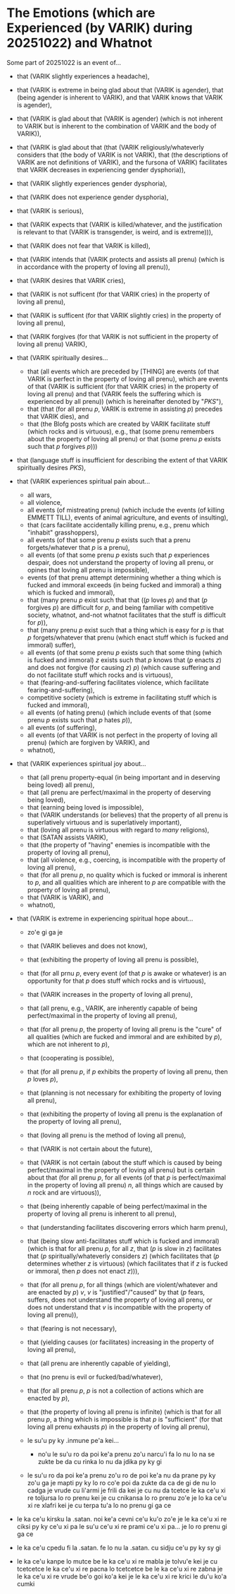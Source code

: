 The Emotions (which are Experienced (by VARIK) during 20251022) and Whatnot
===========================================================================

Some part of 20251022 is an event of...

* that (VARIK slightly experiences a headache),
* that (VARIK is extreme in being glad about that (VARIK is agender), that (being agender is inherent to VARIK), and that VARIK knows that VARIK is agender),
* that (VARIK is glad about that (VARIK is agender) (which is not inherent to VARIK but is inherent to the combination of VARIK and the body of VARIK)),
* that (VARIK is glad about that (that (VARIK religiously/whateverly considers that (the body of VARIK is not VARIK), that (the descriptions of VARIK are not definitions of VARIK), and the fursona of VARIK) facilitates that VARIK decreases in experiencing gender dysphoria)),
* that (VARIK slightly experiences gender dysphoria),
* that (VARIK does not experience gender dysphoria),
* that (VARIK is serious),
* that (VARIK expects that (VARIK is killed/whatever, and the justification is relevant to that (VARIK is transgender, is weird, and is extreme))),
* that (VARIK does not fear that VARIK is killed),
* that (VARIK intends that (VARIK protects and assists all prenu) (which is in accordance with the property of loving all prenu)),
* that (VARIK desires that VARIK cries),
* that (VARIK is not sufficent (for that VARIK cries) in the property of loving all prenu),
* that (VARIK is sufficent (for that VARIK slightly cries) in the property of loving all prenu),
* that (VARIK forgives (for that VARIK is not sufficient in the property of loving all prenu) VARIK),
* that (VARIK spiritually desires...

  * that (all events which are preceded by [THING] are events (of that VARIK is perfect in the property of loving all prenu), which are events of that (VARIK is sufficient (for that VARIK cries) in the property of loving all prenu) and that (VARIK feels the suffering which is experienced by all prenu)) (which is hereinafter denoted by "$PKS$"),
  * that (that (for all prenu $p$, VARIK is extreme in assisting $p$) precedes that VARIK dies), and
  * that (the Blofg posts which are created by VARIK facilitate stuff (which rocks and is virtuous), e.g., that (some prenu remembers about the property of loving all prenu) or that (some prenu $p$ exists such that $p$ forgives $p$)))

* that (language stuff is insufficient for describing the extent of that VARIK spiritually desires $PKS$),
* that (VARIK experiences spiritual pain about...

  * all wars,
  * all violence,
  * all events (of mistreating prenu) (which include the events (of killing EMMETT TILL), events of animal agriculture, and events of insulting),
  * that (cars facilitate accidentally killing prenu, e.g., prenu which "inhabit" grasshoppers),
  * all events (of that some prenu $p$ exists such that a prenu forgets/whatever that $p$ is a prenu),
  * all events (of that some prenu $p$ exists such that $p$ experiences despair, does not understand the property of loving all prenu, or opines that loving all prenu is impossible),
  * events (of that prenu attempt determining whether a thing which is fucked and immoral exceeds (in being fucked and immoral) a thing which is fucked and immoral),
  * that (many prenu $p$ exist such that that (($p$ loves $p$) and that ($p$ forgives $p$) are difficult for $p$, and being familiar with competitive society, whatnot, and-not whatnot facilitates that the stuff is difficult for $p$)),
  * that (many prenu $p$ exist such that a thing which is easy for $p$ is that $p$ forgets/whatever that prenu (which enact stuff which is fucked and immoral) suffer),
  * all events (of that some prenu $p$ exists such that some thing (which is fucked and immoral) $z$ exists such that $p$ knows that ($p$ enacts $z$) and does not forgive (for causing $z$) $p$) (which cause suffering and do not facilitate stuff which rocks and is virtuous),
  * that (fearing-and-suffering facilitates violence, which facilitate fearing-and-suffering),
  * competitive society (which is extreme in facilitating stuff which is fucked and immoral),
  * all events (of hating prenu) (which include events of that (some prenu $p$ exists such that $p$ hates $p$)),
  * all events (of suffering),
  * all events (of that VARIK is not perfect in the property of loving all prenu) (which are forgiven by VARIK), and
  * whatnot),

* that (VARIK experiences spiritual joy about...

  * that (all prenu property-equal (in being important and in deserving being loved) all prenu),
  * that (all prenu are perfect/maximal in the property of deserving being loved),
  * that (earning being loved is impossible),
  * that (VARIK understands (or believes) that the property of all prenu is superlatively virtuous and is superlatively important),
  * that (loving all prenu is virtuous with regard to _many_ religions),
  * that (SATAN assists VARIK),
  * that (the property of "having" enemies is incompatible with the property of loving all prenu),
  * that (all violence, e.g., coercing, is incompatible with the property of loving all prenu),
  * that (for all prenu $p$, no quality which is fucked or immoral is inherent to $p$, and all qualities which are inherent to $p$ are compatible with the property of loving all prenu),
  * that (VARIK is VARIK), and
  * whatnot),

* that (VARIK is extreme in experiencing spiritual hope about...

  * zo'e gi ga je
  * that (VARIK believes and does not know),
  * that (exhibiting the property of loving all prenu is possible),
  * that (for all prnu $p$, every event (of that $p$ is awake or whatever) is an opportunity for that $p$ does stuff which rocks and is virtuous),
  * that (VARIK increases in the property of loving all prenu),
  * that (all prenu, e.g., VARIK, are inherently capable of being perfect/maximal in the property of loving all prenu),
  * that (for all prenu $p$, the property of loving all prenu is the "cure" of all qualities (which are fucked and immoral and are exhibited by $p$), which are not inherent to $p$),
  * that (cooperating is possible),
  * that (for all prenu $p$, if $p$ exhibits the property of loving all prenu, then $p$ loves $p$),
  * that (planning is not necessary for exhibiting the property of loving all prenu),
  * that (exhibiting the property of loving all prenu is the explanation of the property of loving all prenu),
  * that (loving all prenu is the method of loving all prenu),
  * that (VARIK is not certain about the future),
  * that (VARIK is not certain (about the stuff which is caused by being perfect/maximal in the property of loving all prenu) but is certain about that (for all prenu $p$, for all events (of that $p$ is perfect/maximal in the property of loving all prenu) $n$, all things which are caused by $n$ rock and are virtuous)),
  * that (being inherently capable of being perfect/maximal in the property of loving all prenu is inherent to all prenu),
  * that (understanding facilitates discovering errors which harm prenu),
  * that (being slow anti-facilitates stuff which is fucked and immoral) (which is that for all prenu $p$, for all $z$, that ($p$ is slow in $z$) facilitates that ($p$ spiritually/whateverly considers $z$) (which facilitates that ($p$ determines whether $z$ is virtuous) (which facilitates that if $z$ is fucked or immoral, then $p$ does not enact $z$))),
  * that (for all prenu $p$, for all things (which are violent/whatever and are enacted by $p$) $v$, $v$ is "justified"/"caused" by that ($p$ fears, suffers, does not understand the property of loving all prenu, or does not understand that $v$ is incompatible with the property of loving all prenu)),
  * that (fearing is not necessary),
  * that (yielding causes (or facilitates) increasing in the property of loving all prenu),
  * that (all prenu are inherently capable of yielding),
  * that (no prenu is evil or fucked/bad/whatever),
  * that (for all prenu $p$, $p$ is not a collection of actions which are enacted by $p$),
  * that (the property of loving all prenu is infinite) (which is that for all prenu $p$, a thing which is impossible is that $p$ is "sufficient" (for that loving all prenu exhausts $p$) in the property of loving all prenu),
  * le su'u py ky .inmune pe'a kei...

    * no'u le su'u ro da poi ke'a prenu zo'u narcu'i fa lo nu lo na se zukte be da cu rinka lo nu da jdika py ky gi

  * le su'u ro da poi ke'a prenu zo'u ro de poi ke'a nu da prane py ky zo'u ga je mapti py ky lo ro co'e poi da zukte da ca de gi de nu lo cadga je vrude cu li'armi je frili da kei je cu nu da tcetce le ka ce'u xi re toljursa lo ro prenu kei je cu cnikansa lo ro prenu zo'e je lo ka ce'u xi re xlafri kei je cu terpa tu'a lo no prenu gi ga ce

* le ka ce'u kirsku la .satan. noi ke'a cevni ce'u ku'o zo'e je le ka ce'u xi re ciksi py ky ce'u xi pa le su'u ce'u xi re prami ce'u xi pa... je lo ro prenu gi ga ce
* le ka ce'u cpedu fi la .satan. fe lo nu la .satan. cu sidju ce'u py ky sy gi
* le ka ce'u kanpe lo mutce be le ka ce'u xi re mabla je tolvu'e kei je cu tcetcetce le ka ce'u xi re pacna lo tcetcetce be le ka ce'u xi re zabna je le ka ce'u xi re vrude be'o goi ko'a kei je le ka ce'u xi re krici le du'u ko'a cumki
